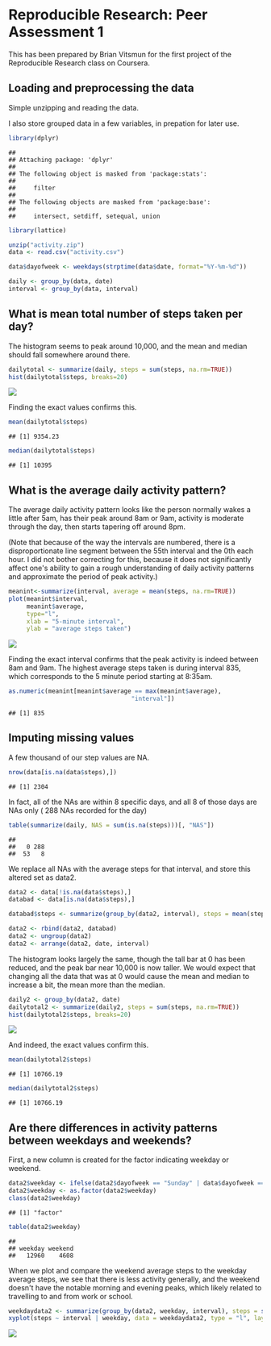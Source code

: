 # Reproducible Research: Peer Assessment 1

This has been prepared by Brian Vitsmun for the first project of the
Reproducible Research class on Coursera. 

## Loading and preprocessing the data

Simple unzipping and reading the data.

I also store grouped data in a few variables, in prepation for later use.


```r
library(dplyr)
```

```
## 
## Attaching package: 'dplyr'
## 
## The following object is masked from 'package:stats':
## 
##     filter
## 
## The following objects are masked from 'package:base':
## 
##     intersect, setdiff, setequal, union
```

```r
library(lattice)

unzip("activity.zip")
data <- read.csv("activity.csv")

data$dayofweek <- weekdays(strptime(data$date, format="%Y-%m-%d"))

daily <- group_by(data, date)
interval <- group_by(data, interval)
```

## What is mean total number of steps taken per day?

The histogram seems to peak around 10,000, and the mean and median should fall somewhere around there.


```r
dailytotal <- summarize(daily, steps = sum(steps, na.rm=TRUE))
hist(dailytotal$steps, breaks=20)
```

![](PA1_template_files/figure-html/unnamed-chunk-2-1.png) 

Finding the exact values confirms this.


```r
mean(dailytotal$steps)
```

```
## [1] 9354.23
```


```r
median(dailytotal$steps)
```

```
## [1] 10395
```

## What is the average daily activity pattern?

The average daily activity pattern looks like the person normally wakes a
little after 5am, has their peak around 8am or 9am, activity is moderate
through the day, then starts tapering off around 8pm.

(Note that because of the way the intervals are numbered, there is a 
disproportionate line segment between the 55th interval and the 0th
each hour. I did not bother correcting for this, because it does not
significantly affect one's ability to gain a rough understanding of
daily activity patterns and approximate the period of peak activity.)


```r
meanint<-summarize(interval, average = mean(steps, na.rm=TRUE))
plot(meanint$interval,
     meanint$average,
     type="l",
     xlab = "5-minute interval",
     ylab = "average steps taken")
```

![](PA1_template_files/figure-html/unnamed-chunk-5-1.png) 


Finding the exact interval confirms that the peak activity is indeed between
8am and 9am. The highest average steps taken is during interval 835, which
corresponds to the 5 minute period starting at 8:35am.


```r
as.numeric(meanint[meanint$average == max(meanint$average),
                                  "interval"])
```

```
## [1] 835
```

## Imputing missing values

A few thousand of our step values are NA.


```r
nrow(data[is.na(data$steps),])
```

```
## [1] 2304
```

In fact, all of the NAs are within 8 specific days, and all 8 of those days
are NAs only ( 288 NAs recorded for the day)


```r
table(summarize(daily, NAS = sum(is.na(steps)))[, "NAS"])
```

```
## 
##   0 288 
##  53   8
```

We replace all NAs with the average steps for that interval, and store this altered set as data2.


```r
data2 <- data[!is.na(data$steps),]
databad <- data[is.na(data$steps),]

databad$steps <- summarize(group_by(data2, interval), steps = mean(steps))$steps

data2 <- rbind(data2, databad)
data2 <- ungroup(data2)
data2 <- arrange(data2, date, interval)
```

The histogram looks largely the same, though the tall bar at 0 has been reduced, and the peak bar near 10,000 is now taller. We would expect that changing all the data that was at 0 would cause the mean and median to increase a bit, the mean more than the median.


```r
daily2 <- group_by(data2, date)
dailytotal2 <- summarize(daily2, steps = sum(steps, na.rm=TRUE))
hist(dailytotal2$steps, breaks=20)
```

![](PA1_template_files/figure-html/unnamed-chunk-10-1.png) 

And indeed, the exact values confirm this.


```r
mean(dailytotal2$steps)
```

```
## [1] 10766.19
```


```r
median(dailytotal2$steps)
```

```
## [1] 10766.19
```

## Are there differences in activity patterns between weekdays and weekends?

First, a new column is created for the factor indicating weekday or weekend.


```r
data2$weekday <- ifelse(data2$dayofweek == "Sunday" | data$dayofweek == "Saturday", "weekend", "weekday")
data2$weekday <- as.factor(data2$weekday)
class(data2$weekday)
```

```
## [1] "factor"
```

```r
table(data2$weekday)
```

```
## 
## weekday weekend 
##   12960    4608
```


When we plot and compare the weekend average steps to the weekday average steps, we see that there is less activity generally, and the weekend doesn't have the notable morning and evening peaks, which likely related to travelling to and from work or school.


```r
weekdaydata2 <- summarize(group_by(data2, weekday, interval), steps = sum(steps, na.rm=TRUE))
xyplot(steps ~ interval | weekday, data = weekdaydata2, type = "l", layout = c(1, 2))
```

![](PA1_template_files/figure-html/unnamed-chunk-14-1.png) 
